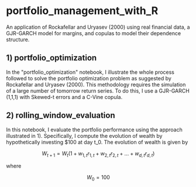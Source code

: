 # portfolio_management_with_R
An application of Rockafellar and Uryasev (2000) using real financial data, a GJR-GARCH model for margins, and copulas to model their dependence structure. 

## 1) portfolio_optimization
In the "portfolio_optimization" notebook, I illustrate the whole process followed to solve the portfolio optimization problem as suggested by Rockafellar and Uryasev (2000). This methodology requires the simulation of a large number of tomorrow return series. To do this, I use a GJR-GARCH (1,1,1) with Skewed-t errors and a C-Vine copula.

## 2) rolling_window_evaluation
In this notebook, I evaluate the portfolio performance using the approach illustrated in 1). Specifically, I compute the evolution of wealth by hypothetically investing $100 at day t_0. The evolution of wealth is given by  
```math
W_{t+1}=W_t(1 + w_{1,t}r_{1,t}+w_{2,t}r_{2,t}+...+w_{d,t}r_{d,t})
```
where 
 
```math
W_0=100
```
 

